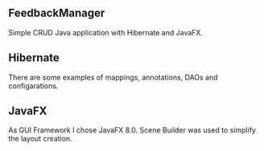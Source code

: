 ## FeedbackManager

Simple CRUD Java application with Hibernate and JavaFX.

## Hibernate

There are some examples of mappings, annotations, DAOs and configarations.

## JavaFX

As GUI Framework I chose JavaFX 8.0.
Scene Builder was used to simplify the layout creation.
